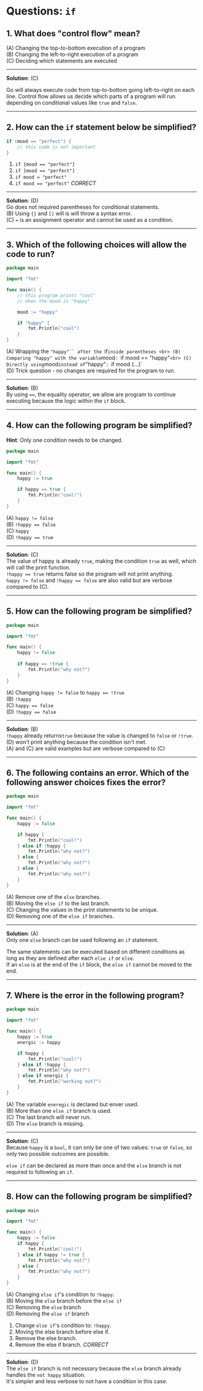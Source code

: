 # Questions: `if` #

## 1. What does "control flow" mean?
(A) Changing the top-to-bottom execution of a program <br>
(B) Changing the left-to-right execution of a program <br>
(C) Deciding which statements are executed <br>

---
**Solution**: (C) <br>

Go will always execute code from top-to-bottom going left-to-right on each line. Control flow allows us decide which parts of a program will run depending on conditional values like `true` and `false`.

---

## 2. How can the `if` statement below be simplified?
```go
if (mood == "perfect") {
    // this code is not important
}
```
1. `if {mood == "perfect"}`
2. `if [mood == "perfect"]`
3. `if mood = "perfect"`
4. `if mood == "perfect"` *CORRECT*

---

**Solution**: (D) <br>
Go does not required parentheses for conditional statements. <br>
(B) Using `{}` and `[]` will is will throw a syntax error. <br> 
(C) `=` is an assignment operator and cannot be used as a condition. <br>

---

## 3. Which of the following choices will allow the code to run? ##

```go
package main

import "fmt"

func main() {
    // this program prints "cool"
    // when the mood is "happy"

    mood := "happy"

    if "happy" {
        fmt.Println("cool")
    }
}
```
(A) Wrapping the `"happy"`` after the `if` inside parentheses <br>
(B) Comparing "happy" with the variable `mood`: `if mood == "happy"` <br>
(C) Directly using `mood` instead of `"happy"`: `if mood {...}` <br>
(D) Trick question - no changes are required for the program to run. <br>

---

**Solution**: (B) <br>
By using `==`, the equality operator, we allow are program to continue executing because the logic within the `if` block. <br>

---

## 4. How can the following program be simplified? ##
**Hint**: Only one condition needs to be changed.

```go
package main

import "fmt"

func main() {
    happy := true

    if happy == true {
        fmt.Println("cool!")
    }
}
```
(A) `happy != false` <br>
(B) `!happy == false` <br>
(C) `happy` <br>
(D) `!happy == true` <br>

---

**Solution**: (C) <br>
The value of happy is already `true`, making the condition `true` as well, which will call the print function. <br>
`!happy == true` returns false so the program will not print anything. <br>
`happy != false` and `!happy == false` are also valid but are verbose compared to (C). <br>

---

## 5. How can the following program be simplified? ##
```go
package main

import "fmt"

func main() {
    happy != false
    
    if happy == !true {
        fmt.Println("why not?")
    }
}
```
(A) Changing `happy != false` to `happy == !true` <br>
(B) `!happy` <br>
(C) `happy == false` <br>
(D) `!happy == false` <br>

---

**Solution**: (B) <br>
`!happy` already returns`true` because the value is changed to `false` or `!true`. <br>
(D) won't print anything because the condition isn't met. <br>
(A) and (C) are valid examples but are verbose compared to (C)

---

## 6. The following contains an error. Which of the following answer choices fixes the error? ##

```go
package main

import "fmt"

func main() {
    happy := false

    if happy {
        fmt.Println("cool!")
    } else if !happy {
        fmt.Println("why not?")
    } else {
        fmt.Println("why not?")
    } else {
        fmt.Println("why not?")
    }
}
```
(A) Remove one of the `else` branches. <br>
(B) Moving the `else if` to the last branch. <br>
(C) Changing the values in the print statements to be unique. <br>
(D) Removing one of the `else if` branches. <br>

---

**Solution**: (A) <br>
Only one `else` branch can be used following an `if` statement. <br>

The same statements can be executed based on different conditions as long as they are defined after each `else if` or `else`. <br>
If an `else` is at the end of the `if` block, the `else if` cannot be moved to the end. <br>

---

## 7. Where is the error in the following program?
```go
package main

import "fmt"

func main() {
    happy := true
    energic := happy

    if happy {
        fmt.Println("cool!")
    } else if !happy {
        fmt.Println("why not?")
    } else if energic {
        fmt.Println("working out?")
    }
}
```
(A) The variable `eneregic` is declared but enver used. <br>
(B) More than one `else if` branch is used. <br>
(C) The last branch will never run. <br>
(D) The `else` branch is missing. <br>

---

**Solution**: (C) <br>
Because `happy` is a `bool`, it can only be one of two values: `true` or `false`, so only two possible outcomes are possible.

`else if` can be declared as more than once and the `else` branch is not required to following an `if`.

---

## 8. How can the following program be simplified? ##
```go
package main

import "fmt"

func main() {
    happy := false
    if happy {
        fmt.Println("cool!")
    } else if happy != true {
        fmt.Println("why not?")
    } else {
        fmt.Println("why not?") 
    }
}
```
(A) Changing `else if`'s condition to `!happy`. <br>
(B) Moving the `else` branch before the `else if` <br>
(C) Removing the `else` branch <br>
(D) Removing the `else if` branch <br>


1. Change `else if`'s condition to: `!happy`. 
2. Moving the else branch before else if.
3. Remove the else branch.
4. Remove the else if branch. *CORRECT*

---

**Solution**: (D) <br>
The `else if` branch is not necessary because the `else` branch already handles the `not happy` situation. <br>
It's simpler and less verbose to not have a condition in this case. 
